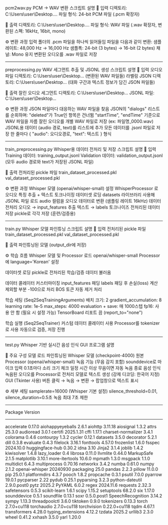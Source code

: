 pcm2wav.py
PCM → WAV 변환 스크립트 설명
📂 입력
디렉토리: C:\Users\user\Desktop\....
파일 형식: 24-bit PCM 파일 (.pcm 확장자)

📂 출력
디렉토리: C:\Users\user\Desktop\....
파일 형식: WAV 파일 (.wav 확장자, 변환된 스펙: 16kHz, 16bit, mono)

⚙️ 변환 과정
입력 폴더의 .pcm 파일을 하나씩 읽어들임
파일을 다음과 같이 변환:
샘플레이트: 48,000 Hz → 16,000 Hz
샘플폭: 24-bit (3 bytes) → 16-bit (2 bytes)
채널: Mono 유지
변환된 오디오를 .wav 파일로 저장

--------------------------------------------------------------------------------------

preprocessing.py
WAV 세그먼트 추출 및 JSONL 생성 스크립트 설명
📂 입력
오디오 파일 디렉토리: C:\Users\user\Desktop\... (변환된 WAV 파일들)
라벨링 JSON 디렉토리: C:\Users\user\Desktop\... (대화 구간과 텍스트 정보가 담긴 JSON 파일들)

📂 출력
잘린 오디오 세그먼트 디렉토리: C:\Users\user\Desktop\... 
JSONL 파일: C:\Users\user\Desktop\...

⚙️ 변환 과정
JSON 파일마다 대응하는 WAV 파일을 찾음
JSON의 "dialogs" 리스트를 순회하며:
"deleted"가 True인 항목은 건너뜀
"startTime", "endTime" 기준으로 WAV 파일을 자름
잘린 오디오를 개별 WAV 파일로 저장 (ex: 파일명_0000.wav)
JSONL용 데이터 (audio 경로, text)를 리스트에 추가
모든 데이터를 .jsonl 파일로 저장
한 줄마다 { "audio": 오디오경로, "text": 텍스트 } 형식

--------------------------------------------------------------------------------------

train_preprocessing.py
Whisper용 데이터 전처리 및 저장 스크립트 설명
📂 입력
Training 데이터: training_output.jsonl
Validation 데이터: validation_output.jsonl
(모두 audio 경로와 text가 저장된 JSONL 파일)

📂 출력
전처리된 pickle 파일
train_dataset_processed.pkl
val_dataset_processed.pkl

⚙️ 변환 과정
Whisper 모델 (openai/whisper-small) 설정
WhisperProcessor 로 오디오 특징 추출 + 텍스트 토크나이징
데이터셋 로딩
datasets 라이브러리 사용해 JSONL 파일 로드
audio 컬럼을 오디오 데이터로 변환 (샘플링 레이트 16kHz)
데이터 전처리
오디오 → input_features 추출
텍스트 → labels 토크나이즈
전처리된 데이터 저장
pickle로 각각 저장 (훈련/검증용)

--------------------------------------------------------------------------------------

train.py
Whisper 모델 파인튜닝 스크립트 설명
📂 입력
전처리된 pickle 파일
train_dataset_processed.pkl
val_dataset_processed.pkl

📂 출력
파인튜닝된 모델 (output_dir에 저장)

⚙️ 학습 흐름
Whisper 모델 및 Processor 로드
openai/whisper-small
Processor에 language='Korean' 설정

데이터셋 로딩
pickle로 전처리된 학습/검증 데이터 불러옴

데이터 콜레이터 커스터마이징
input_features 패딩
labels 패딩 후 손실(loss) 계산 제외할 부분 -100으로 처리
BOS 토큰 자동 제거 처리

학습 세팅 (Seq2SeqTrainingArguments)
배치 크기: 2
gradient_accumulation: 8
learning rate: 1e-5
max_steps: 4000
evaluation + save: 매 1000스텝
fp16: 사용 안 함 (필요 시 설정 가능)
TensorBoard 리포트 끔 (report_to="none")

학습 실행 (Seq2SeqTrainer)
커스텀 데이터 콜레이터 사용
Processor를 tokenizer로 사용
자동으로 검증, 저장 진행

--------------------------------------------------------------------------------------

test.py
Whisper 기반 실시간 음성 인식 GUI 프로그램 설명

📂 주요 구성
모델 로드
파인튜닝된 Whisper 모델 (checkpoint-4000)
원본 Processor (openai/whisper-small)
녹음 기능 (무음 감지 포함)
sounddevice로 마이크 입력
0.1초마다 소리 크기 체크
일정 시간 이상 무음이면 자동 녹음 종료
음성 인식
녹음된 오디오를 Processor로 전처리
모델로 텍스트 생성 (강제 디코딩: 한국어 지정)
GUI (Tkinter 사용)
버튼 클릭 → 녹음 → 변환 → 팝업창으로 텍스트 표시

⚙️ 세부 세팅
samplerate=16000 (Whisper 기본 설정)
silence_threshold=0.01, silence_duration=0.5초
녹음 최대 7초 제한

--------------------------------------------------------------------------------------
Package            Version
------------------ ------------
accelerate         0.17.0
aiohappyeyeballs   2.6.1
aiohttp            3.11.18
aiosignal          1.3.2
attrs              25.3.0
audioread          3.0.1
certifi            2025.1.31
cffi               1.17.1
charset-normalizer 3.4.1
colorama           0.4.6
contourpy          1.3.2
cycler             0.12.1
datasets           3.5.0
decorator          5.2.1
dill               0.3.8
evaluate           0.4.3
filelock           3.16.1
fonttools          4.57.0
frozenlist         1.6.0
fsspec             2024.10.0
huggingface-hub    0.30.2
idna               3.10
Jinja2             3.1.4
joblib             1.4.2
kiwisolver         1.4.8
lazy_loader        0.4
librosa            0.11.0
llvmlite           0.44.0
MarkupSafe         2.1.5
matplotlib         3.10.1
more-itertools     10.6.0
mpmath             1.3.0
msgpack            1.1.0
multidict          6.4.3
multiprocess       0.70.16
networkx           3.4.2
numba              0.61.0
numpy              2.1.2
openai-whisper     20240930
packaging          25.0
pandas             2.2.3
pillow             11.0.0
pip                25.0.1
platformdirs       4.3.7
pooch              1.8.2
propcache          0.3.1
psutil             7.0.0
pyarrow            19.0.1
pycparser          2.22
pydub              0.25.1
pyparsing          3.2.3
python-dateutil    2.9.0.post0
pytz               2025.2
PyYAML             6.0.2
regex              2024.11.6
requests           2.32.3
safetensors        0.5.3
scikit-learn       1.6.1
scipy              1.15.2
setuptools         68.2.0
six                1.17.0
sounddevice        0.5.1
soundfile          0.13.1
soxr               0.5.0.post1
SpeechRecognition  3.14.2
sympy              1.13.3
threadpoolctl      3.6.0
tiktoken           0.9.0
tokenizers         0.13.3
torch              2.7.0+cu118
torchaudio         2.7.0+cu118
torchvision        0.22.0+cu118
tqdm               4.67.1
transformers       4.28.0
typing_extensions  4.12.2
tzdata             2025.2
urllib3            2.3.0
wheel              0.41.2
xxhash             3.5.0
yarl               1.20.0
